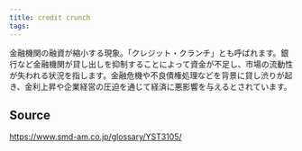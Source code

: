 ```yaml
---
title: credit crunch
tags: 
---
```


金融機関の融資が縮小する現象。「クレジット・クランチ」とも呼ばれます。銀行など金融機関が貸し出しを抑制することによって資金が不足し、市場の流動性が失われる状況を指します。金融危機や不良債権処理などを背景に貸し渋りが起き、金利上昇や企業経営の圧迫を通じて経済に悪影響を与えるとされています。

## Source
https://www.smd-am.co.jp/glossary/YST3105/